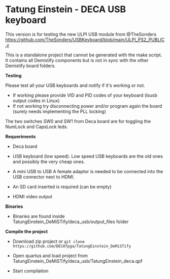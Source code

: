 # Tatung Einstein - DECA USB keyboard

This version is for testing the new ULPI USB module from @TheSonders https://github.com/TheSonders/USBKeyboard/blob/main/ULPI_PS2_PUBLIC.v

This is a standalone project that cannot be generated with the make script. It contains all Demistify components but is not in sync with the other Demistify board folders.

**Testing**

Please test all your USB keyboards and notify if it's working or not.  

* If working please provide VID and PID codes of your keyboard (lsusb output codes in Linux)
* If not working try disconnecting power and/or program again the board (surely needs implementing the PLL locking)


The two switches SW0 and SW1 from Deca board are for toggling the NumLock and CapsLock leds.

**Requeriments**

* Deca board  
* USB keyboard (low speed). Low speed USB keyboards are the old ones and possibly the very cheap ones.
* A mini USB to USB A female adaptor is needed  to be connected into the USB connector next to HDMI.

* An SD card inserted is required (can be empty)
* HDMI video output

**Binaries**

* Binaries are found inside TatungEinstein_DeMiSTify/deca_usb/output_files folder

**Compile the project**

* Download zip project or `git clone https://github.com/DECAfpga/TatungEinstein_DeMiSTify`

* Open quartus and load project from TatungEinstein_DeMiSTify/deca_usb/TatungEinstein_deca.qpf

* Start compilation

